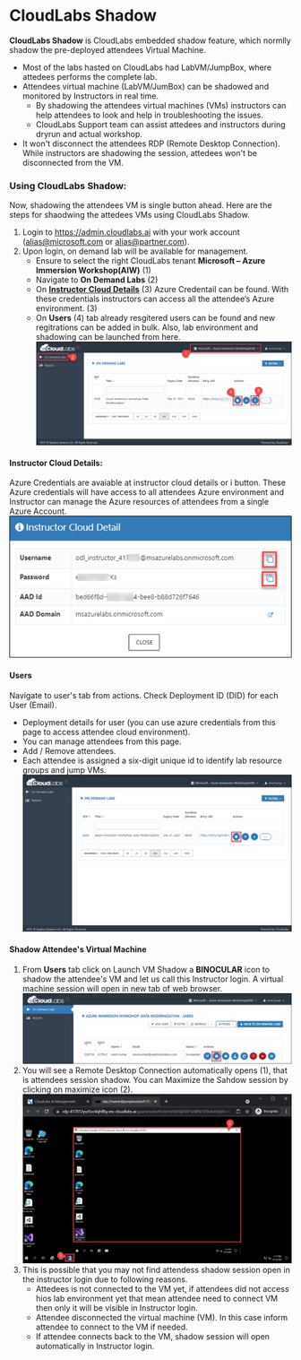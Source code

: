 # CloudLabs Shadow

**CloudLabs Shadow** is CloudLabs embedded shadow feature, which normlly shadow the pre-deployed attendees Virtual Machine.
  - Most of the labs hasted on CloudLabs had LabVM/JumpBox, where attedees performs the complete lab.
  - Attendees virtual machine (LabVM/JumBox) can be shadowed and monitored by Instructors in real time.
    * By shadowing the attendees virtual machines (VMs) instructors can help attendees to look and help in troubleshooting the issues. 
    * CloudLabs Support team can assist attedees and instructors during dryrun and actual workshop.
  - It won't disconnect the attendees RDP (Remote Desktop Connection). While instructors are shadowing the session, attedees won't be disconnected from the VM.

### Using CloudLabs Shadow:
Now, shadowing the attendees VM is single button ahead. Here are the steps for shaodwing the attedees VMs using CloudLabs Shadow.
1. Login to https://admin.cloudlabs.ai with your work account (alias@microsoft.com or alias@partner.com).
1. Upon login, on demand lab will be available for management.
   - Ensure to select the right CloudLabs tenant **Microsoft – Azure Immersion Workshop(AIW)** (1)
   - Navigate to **On Demand Labs** (2)
   - On **[Instructor Cloud Details]()** (3) Azure Credentail can be found. With these credentials instructors can access all the attendee’s Azure environment. (3)
   - On **Users** (4) tab already resgitered users can be found and new regitrations can be added in bulk. Also, lab environment and shadowing can be launched from here.
   ![](.././media/cs-001.png)
   
#### Instructor Cloud Details: 
Azure Credentials are avaiable at instructor cloud details or i button. These Azure credentials will have access to all attendees Azure environment and Instructor can manage the Azure resources of attendees from a single Azure Account.
  ![](.././media/cs-002.png)
  
#### Users
Navigate to user's tab from actions. Check Deployment ID (DID) for each User (Email).
  - Deployment details for user (you can use azure credentials from this page to access attendee cloud environment).
  - You can manage attendees from this page.
  - Add / Remove attendees.
  - Each attendee is assigned a six-digit unique id to identify lab resource groups and jump VMs.
  ![](.././media/cs-003.png)

#### Shadow Attendee's Virtual Machine
1. From **Users** tab click on Launch VM Shadow a **BINOCULAR** icon to shadow the attendee's VM and let us call this Instructor login. A virtual machine session will open in new tab of web browser.
   ![](.././media/cs-004.png)
1. You will see a Remote Desktop Connection automatically opens (1), that is attendees session shadow. You can Maximize the Sahdow session by clicking on maximize icon (2).
   ![](.././media/cs-005.png)
1. This is possible that you may not find attendess shadow session open in the instructor login due to following reasons.
   - Attedees is not connected to the VM yet, if attendees did not access hios lab environment yet that mean attendee need to connect VM then only it will be visible in Instructor login.
   - Attendee disconnected the virtual machine (VM). In this case inform attendee to connect to the VM if needed.
   - If attendee connects back to the VM, shadow session will open automatically in Instructor login.
  

  
  

 


